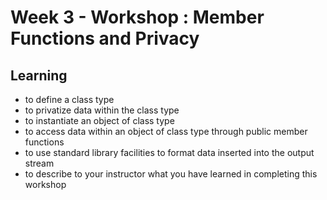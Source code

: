 # Week 3 - Workshop : Member Functions and Privacy
## Learning
* to define a class type
* to privatize data within the class type
* to instantiate an object of class type
* to access data within an object of class type through public member functions
* to use standard library facilities to format data inserted into the output stream
* to describe to your instructor what you have learned in completing this workshop
